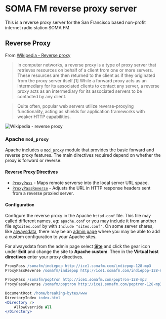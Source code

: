 # SOMA FM reverse proxy server
This is a reverse proxy server for the San Francisco based non-profit internet radio station SOMA FM.

## Reverse Proxy
From [Wikipedia - Reverse proxy](https://en.wikipedia.org/wiki/Reverse_proxy)
>In computer networks, a reverse proxy is a type of proxy server that retrieves resources on behalf of a client from one or more
servers. These resources are then returned to the client as if they originated from the proxy server itself.[1] While a forward proxy
acts as an intermediary for its associated clients to contact any server, a reverse proxy acts as an intermediary for its associated
servers to be contacted by any client.

>Quite often, popular web servers utilize reverse-proxying functionality, acting as shields for application frameworks with weaker
HTTP capabilities.

![Wikipedia - reverse proxy](https://upload.wikimedia.org/wikipedia/commons/6/67/Reverse_proxy_h2g2bob.svg)

### Apache `mod_proxy`
Apache includes a [`mod_proxy`](https://httpd.apache.org/docs/current/mod/mod_proxy.html) module that provides the basic forward
and reverse proxy features. The main directives required depend on whether the proxy is forward or reverse:

#### Reverse Proxy Directives

* [`ProxyPass`](https://httpd.apache.org/docs/trunk/mod/mod_proxy.html#proxypass) - Maps remote serverse into the local server URL
space.
* [`ProxyPassReverse`](https://httpd.apache.org/docs/trunk/mod/mod_proxy.html#proxypassreverse) - Adjusts the URL in HTTP response
headers sent from a reverse proxied server.

#### Configuration

Configure the reverse proxy in the Apache `httpd.conf` file. This file may called different names, _eg_: `apache.conf` or you may
include it from another file _eg_:`sites.conf` by with `Include "sites.conf"`. On some server shares, like
[alwaysdata](https://www.alwaysdata.com/en/), there may be an [admin page](https://admin.alwaysdata.com/) where you may be able to
add a custom configuration to your Apache sites.

For alwaysdata from the admin page select [**Site**](https://admin.alwaysdata.com/site/) and click the gear icon under **Edit** and
change the site to **Apache custom**. Then in the **Virtual host directives** enter your proxy directives.

```apache
ProxyPass /somafm/indiepop http://ice1.somafm.com/indiepop-128-mp3
ProxyPassReverse /somafm/indiepop http://ice1.somafm.com/indiepop-128-mp3

ProxyPass /somafm/poptron http://ice1.somafm.com/poptron-128-mp3
ProxyPassReverse /somafm/poptron http://ice1.somafm.com/poptron-128-mp3

DocumentRoot /home/breaking-bytes/www
DirectoryIndex index.html
<Directory />
    AllowOverride All
</Directory>
```
